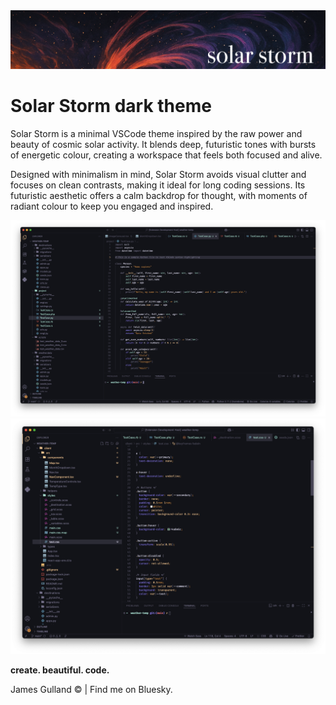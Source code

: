 <img src="solar-storm.png" />

# Solar Storm dark theme
 
Solar Storm is a minimal VSCode theme inspired by the raw power and beauty of cosmic solar activity. It blends deep, futuristic tones with bursts of energetic colour, creating a workspace that feels both focused and alive. 

Designed with minimalism in mind, Solar Storm avoids visual clutter and focuses on clean contrasts, making it ideal for long coding sessions. Its futuristic aesthetic offers a calm backdrop for thought, with moments of radiant colour to keep you engaged and inspired.

<img src="https://raw.githubusercontent.com/james-gulland/solar-storm-vscode-theme/main/screenshot-py.png" />
<img src="https://raw.githubusercontent.com/james-gulland/solar-storm-vscode-theme/main/screenshot-css.png" />


<p><b>create. beautiful. code.</b></p>
<p>James Gulland © | Find me on Bluesky.</p>